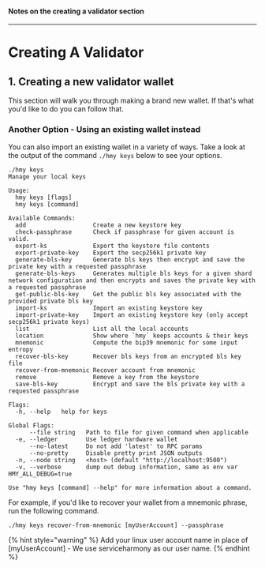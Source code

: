 #### Notes on the creating a validator section
---

# Creating A Validator

## 1. Creating a new validator wallet

This section will walk you through making a brand new wallet. If that's what you'd like to do you can follow that. 

### Another Option - Using an existing wallet instead

You can also import an existing wallet in a variety of ways. Take a look at the output of the command `./hmy keys` below to see your options.

```text
./hmy keys
Manage your local keys

Usage:
  hmy keys [flags]
  hmy keys [command]

Available Commands:
  add                   Create a new keystore key
  check-passphrase      Check if passphrase for given account is valid.
  export-ks             Export the keystore file contents
  export-private-key    Export the secp256k1 private key
  generate-bls-key      Generate bls keys then encrypt and save the private key with a requested passphrase
  generate-bls-keys     Generates multiple bls keys for a given shard network configuration and then encrypts and saves the private key with a requested passphrase
  get-public-bls-key    Get the public bls key associated with the provided private bls key
  import-ks             Import an existing keystore key
  import-private-key    Import an existing keystore key (only accept secp256k1 private keys)
  list                  List all the local accounts
  location              Show where `hmy` keeps accounts & their keys
  mnemonic              Compute the bip39 mnemonic for some input entropy
  recover-bls-key       Recover bls keys from an encrypted bls key file
  recover-from-mnemonic Recover account from mnemonic
  remove                Remove a key from the keystore
  save-bls-key          Encrypt and save the bls private key with a requested passphrase

Flags:
  -h, --help   help for keys

Global Flags:
      --file string   Path to file for given command when applicable
  -e, --ledger        Use ledger hardware wallet
      --no-latest     Do not add 'latest' to RPC params
      --no-pretty     Disable pretty print JSON outputs
  -n, --node string   <host> (default "http://localhost:9500")
  -v, --verbose       dump out debug information, same as env var HMY_ALL_DEBUG=true

Use "hmy keys [command] --help" for more information about a command.
```

For example, if you'd like to recover your wallet from a mnemonic phrase, run the following command.

```text
./hmy keys recover-from-mnemonic [myUserAccount] --passphrase
```

{% hint style="warning" %}
 Add your linux user account name in place of [myUserAccount] - We use serviceharmony as our user name.
{% endhint %}


